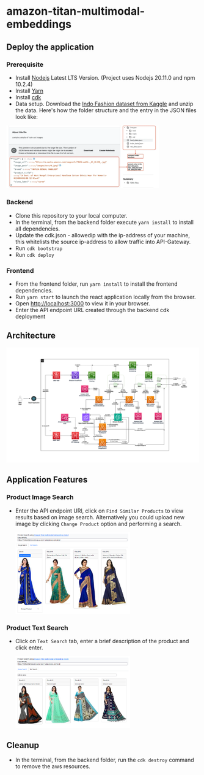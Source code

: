 # amazon-titan-multimodal-embeddings



## Deploy the application
### Prerequisite

- Install [Nodejs](https://nodejs.org/en/download/) Latest LTS Version. (Project uses Nodejs 20.11.0 and npm 10.2.4)
- Install [Yarn](https://yarnpkg.com/getting-started/install)
- Install [cdk](https://docs.aws.amazon.com/cdk/v2/guide/getting_started.html#getting_started_install)
- Data setup. Download the [Indo Fashion dataset from Kaggle](https://www.kaggle.com/datasets/validmodel/indo-fashion-dataset) and unzip the data. Here's how the folder structure and the entry in the JSON files look like:

<img src="project_assets/testdata.png" alt="drawing" style="width:400px;"/>
   


### Backend

- Clone this repository to your local computer.
- In the terminal, from the backend folder execute `yarn install` to install all dependencies.
- Update the cdk.json - allowedip with the ip-address of your machine, this whitelists the source ip-address to allow traffic into API-Gateway.
- Run `cdk bootstrap`
- Run `cdk deploy`

### Frontend
- From the frontend folder, run `yarn install` to install the frontend dependencies.
- Run `yarn start` to launch the react application locally from the browser. 
- Open [http://localhost:3000](http://localhost:3000) to view it in your browser.
- Enter the API endpoint URL created through the backend cdk deployment

## Architecture
<img src="project_assets/AmazonTitanMultimodal_Arch.png">

## Application Features
### Product Image Search
  * Enter the API endpoint URl, click on `Find Similar Products` to view results based on image search. Alternatively you could upload new image by clicking `Change Product` option and performing a search.

    <img src="project_assets/image-search.png" alt="drawing" style="width:300px;"/>


### Product Text Search
  * Click on `Text Search` tab, enter a brief description of the product and click enter.

    <img src="project_assets/text-search.png" alt="drawing" style="width:300px;"/>


## Cleanup
- In the terminal, from the backend folder, run the `cdk destroy` command to remove the aws resources.
